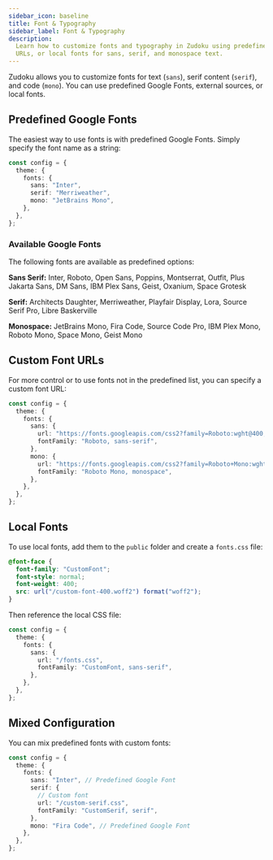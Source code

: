 ```yaml
---
sidebar_icon: baseline
title: Font & Typography
sidebar_label: Font & Typography
description:
  Learn how to customize fonts and typography in Zudoku using predefined Google Fonts, custom font
  URLs, or local fonts for sans, serif, and monospace text.
---
```


Zudoku allows you to customize fonts for text (`sans`), serif content (`serif`), and code (`mono`).
You can use predefined Google Fonts, external sources, or local fonts.

## Predefined Google Fonts

The easiest way to use fonts is with predefined Google Fonts. Simply specify the font name as a
string:

```ts title=zudoku.config.ts
const config = {
  theme: {
    fonts: {
      sans: "Inter",
      serif: "Merriweather",
      mono: "JetBrains Mono",
    },
  },
};
```

### Available Google Fonts

The following fonts are available as predefined options:

**Sans Serif:** Inter, Roboto, Open Sans, Poppins, Montserrat, Outfit, Plus Jakarta Sans, DM Sans,
IBM Plex Sans, Geist, Oxanium, Space Grotesk

**Serif:** Architects Daughter, Merriweather, Playfair Display, Lora, Source Serif Pro, Libre
Baskerville

**Monospace:** JetBrains Mono, Fira Code, Source Code Pro, IBM Plex Mono, Roboto Mono, Space Mono,
Geist Mono

## Custom Font URLs

For more control or to use fonts not in the predefined list, you can specify a custom font URL:

```ts title=zudoku.config.ts
const config = {
  theme: {
    fonts: {
      sans: {
        url: "https://fonts.googleapis.com/css2?family=Roboto:wght@400;700&display=swap",
        fontFamily: "Roboto, sans-serif",
      },
      mono: {
        url: "https://fonts.googleapis.com/css2?family=Roboto+Mono:wght@400;700&display=swap",
        fontFamily: "Roboto Mono, monospace",
      },
    },
  },
};
```

## Local Fonts

To use local fonts, add them to the `public` folder and create a `fonts.css` file:

```css
@font-face {
  font-family: "CustomFont";
  font-style: normal;
  font-weight: 400;
  src: url("/custom-font-400.woff2") format("woff2");
}
```

Then reference the local CSS file:

```ts title=zudoku.config.ts
const config = {
  theme: {
    fonts: {
      sans: {
        url: "/fonts.css",
        fontFamily: "CustomFont, sans-serif",
      },
    },
  },
};
```

## Mixed Configuration

You can mix predefined fonts with custom fonts:

```ts title=zudoku.config.ts
const config = {
  theme: {
    fonts: {
      sans: "Inter", // Predefined Google Font
      serif: {
        // Custom font
        url: "/custom-serif.css",
        fontFamily: "CustomSerif, serif",
      },
      mono: "Fira Code", // Predefined Google Font
    },
  },
};
```
